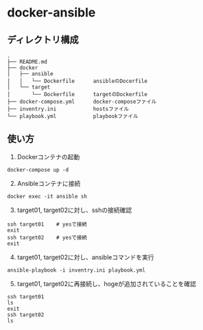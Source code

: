 # docker-ansible

## ディレクトリ構成
```
.
├── README.md
├── docker
│   ├── ansible
│   │   └── Dockerfile      ansibleのDocerfile
│   └── target
│       └── Dockerfile      targetのDockerfile
├── docker-compose.yml      docker-composeファイル
├── inventry.ini            hostsファイル
└── playbook.yml            playbookファイル
```

## 使い方
1. Dockerコンテナの起動
```
docker-compose up -d
```
2. Ansibleコンテナに接続
```
docker exec -it ansible sh
```
3. target01, target02に対し、sshの接続確認
```
ssh target01    # yesで接続
exit
ssh target02    # yesで接続
exit
```
4. target01, target02に対し、ansibleコマンドを実行
```
ansible-playbook -i inventry.ini playbook.yml
```
5. target01, target02に再接続し、hogeが追加されていることを確認
```
ssh target01
ls
exit
ssh target02
ls
```
